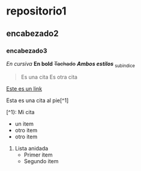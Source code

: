 # repositorio1
## encabezado2
### encabezado3

*En cursiva*
**En bold**
~~Tachado~~
***Ambos estilos***
<sub>subindice</sub>

>Es una cita
>Es otra cita

[Este es un link](https://www.google.com)

<!-- Comentario -->

Esta es una cita al pie[^1]

[^1}: Mi cita

- un item
- otro item
- otro item

1. Lista anidada
   - Primer item
   - Segundo item
